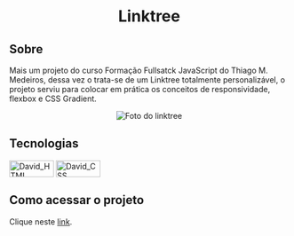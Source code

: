 <h1 align="center">Linktree</h1>

## Sobre

Mais um projeto do curso Formação Fullsatck JavaScript do Thiago M. Medeiros, dessa vez  o trata-se de um Linktree totalmente personalizável, o projeto serviu para colocar em prática os conceitos de responsividade, flexbox e CSS Gradient.

<p align="center"> 
<img src="images/linktree.jfif" alt="Foto do linktree">
</p>

## Tecnologias
<p>
  <img align="center" alt="David_HTML" height="30" width="80" src="https://img.shields.io/badge/HTML5-E34F26?style=for-the-badge&logo=html5&logoColor=white">
  <img align="center" alt="David_CSS" height="30" width="80" src="https://img.shields.io/badge/CSS3-1572B6?style=for-the-badge&logo=css3&logoColor=white">
</p>

## Como acessar o projeto
Clique neste <a href="davidcarvalho-dev.github.io">link</a>.
